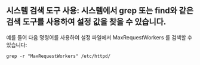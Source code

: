 ## 시스템 검색 도구 사용: 시스템에서 grep 또는 find와 같은 검색 도구를 사용하여 설정 값을 찾을 수 있습니다. 
예를 들어 다음 명령어를 사용하여 설정 파일에서 MaxRequestWorkers 를 검색할 수 있습니다:
```shell
grep -r "MaxRequestWorkers" /etc/httpd/
```

